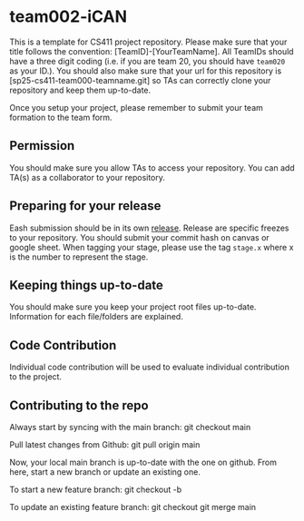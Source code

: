 # team002-iCAN
This is a template for CS411 project repository. Please make sure that your title follows the convention: [TeamID]-[YourTeamName]. All TeamIDs should have a three digit coding (i.e. if you are team 20, you should have `team020` as your ID.). You should also make sure that your url for this repository is [sp25-cs411-team000-teamname.git] so TAs can correctly clone your repository and keep them up-to-date.

Once you setup your project, please remember to submit your team formation to the team form.

## Permission
You should make sure you allow TAs to access your repository. You can add TA(s) as a collaborator to your repository.

## Preparing for your release
Eash submission should be in its own [release](https://docs.github.com/en/repositories/releasing-projects-on-github/about-releases). Release are specific freezes to your repository. You should submit your commit hash on canvas or google sheet. When tagging your stage, please use the tag `stage.x` where x is the number to represent the stage.

## Keeping things up-to-date
You should make sure you keep your project root files up-to-date. Information for each file/folders are explained.

## Code Contribution
Individual code contribution will be used to evaluate individual contribution to the project.

## Contributing to the repo
Always start by syncing with the main branch:
git checkout main

Pull latest changes from Github:
git pull origin main

Now, your local main branch is up-to-date with the one on github. From here, start a new branch or update an existing one.

To start a new feature branch: 
git checkout -b <branch-name>

To update an existing feature branch:
git checkout <your-feature-branch>
git merge main

